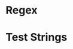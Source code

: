 <!Provide a regex that matches URLs like https://regex101.com, http://facebook.com and https://www.godaddy.com but not https://msdn.microsoft.com. (Trailing / should be allowed and optional)>
# Regex

# Test Strings